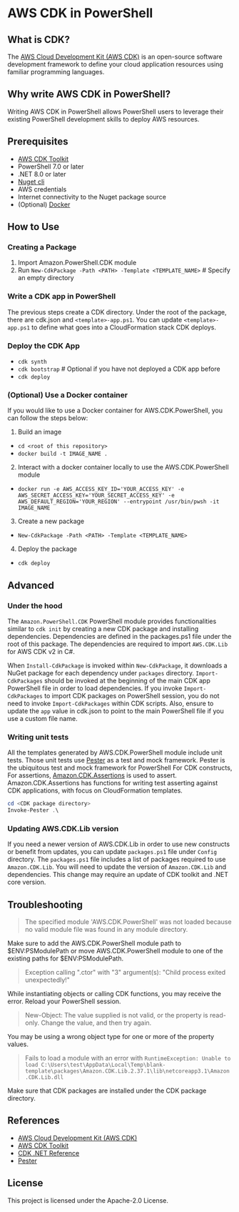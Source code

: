 # AWS CDK in PowerShell

## What is CDK?

The [AWS Cloud Development Kit (AWS CDK)](https://aws.amazon.com/cdk/) is an open-source software development framework to define your cloud application resources using familiar programming languages.

## Why write AWS CDK in PowerShell?

Writing AWS CDK in PowerShell allows PowerShell users to leverage their existing PowerShell development skills to deploy AWS resources.

## Prerequisites

- [AWS CDK Toolkit](https://docs.aws.amazon.com/cdk/v2/guide/cli.html)
- PowerShell 7.0 or later
- .NET 8.0 or later
- [Nuget cli](https://learn.microsoft.com/en-us/nuget/reference/nuget-exe-cli-reference)
- AWS credentials
- Internet connectivity to the Nuget package source
- (Optional) [Docker](https://www.docker.com/get-started/)

## How to Use

### Creating a Package

1. Import Amazon.PowerShell.CDK module
2. Run `New-CdkPackage -Path <PATH> -Template <TEMPLATE_NAME>` # Specify an empty directory

### Write a CDK app in PowerShell

The previous steps create a CDK directory. Under the root of the package, there are cdk.json and `<template>-app.ps1`. You can update `<template>-app.ps1` to define what goes into a CloudFormation stack CDK deploys.

### Deploy the CDK App

- `cdk synth`
- `cdk bootstrap` # Optional if you have not deployed a CDK app before
- `cdk deploy`  

### (Optional) Use a Docker container

If you would like to use a Docker container for AWS.CDK.PowerShell, you can follow the steps below:

1. Build an image

- `cd <root of this repository>`
- `docker build -t IMAGE_NAME .`

2. Interact with a docker container locally to use the AWS.CDK.PowerShell module

- `docker run -e AWS_ACCESS_KEY_ID='YOUR_ACCESS_KEY' -e AWS_SECRET_ACCESS_KEY='YOUR_SECRET_ACCESS_KEY' -e AWS_DEFAULT_REGION='YOUR_REGION' --entrypoint /usr/bin/pwsh -it IMAGE_NAME`

3. Create a new package

- `New-CdkPackage -Path <PATH> -Template <TEMPLATE_NAME>`

4. Deploy the package

- `cdk deploy`

## Advanced

### Under the hood

The `Amazon.PowerShell.CDK` PowerShell module provides functionalities similar to `cdk init` by creating a new CDK package and installing dependencies. Dependencies are defined in the packages.ps1 file under the root of this package. The dependencies are required to import `AWS.CDK.Lib` for AWS CDK v2 in C#.

When `Install-CdkPackage` is invoked within `New-CdkPackage`, it downloads a NuGet package for each dependency under `packages` directory. `Import-CdkPackages` should be invoked at the beginning of the main CDK app PowerShell file in order to load dependencies. If you invoke `Import-CdkPackages` to import CDK packages on PowerShell session, you do not need to invoke `Import-CdkPackages` within CDK scripts. Also, ensure to update the `app` value in cdk.json to point to the main PowerShell file if you use a custom file name.

### Writing unit tests

All the templates generated by AWS.CDK.PowerShell module include unit tests. Those unit tests use [Pester](https://pester.dev/) as a test and mock framework. Pester is the ubiquitous test and mock framework for PowerShell For CDK constructs, For assertions, [Amazon.CDK.Assertions](https://docs.aws.amazon.com/cdk/api/v2/dotnet/api/Amazon.CDK.Assertions.html) is used to assert. Amazon.CDK.Assertions has functions for writing test asserting against CDK applications, with focus on CloudFormation templates.

```powershell
cd <CDK package directory>
Invoke-Pester .\
```

### Updating AWS.CDK.Lib version

If you need a newer version of AWS.CDK.Lib in order to use new constructs or benefit from updates, you can update `packages.ps1` file under `Config` directory. The `packages.ps1` file includes a list of packages required to use `Amazon.CDK.Lib`. You will need to update the version of `Amazon.CDK.Lib` and dependencies. This change may require an update of CDK toolkit and .NET core version.

## Troubleshooting

> The specified module 'AWS.CDK.PowerShell' was not loaded because no valid module file was found in any module directory.

Make sure to add the AWS.CDK.PowerShell module path to $ENV:PSModulePath or move AWS.CDK.PowerShell module to one of the existing paths for $ENV:PSModulePath.

> Exception calling ".ctor" with "3" argument(s): "Child process exited unexpectedly!"

While instantiating objects or calling CDK functions, you may receive the error. Reload your PowerShell session.

> New-Object: The value supplied is not valid, or the property is read-only. Change the value, and then try again.

You may be using a wrong object type for one or more of the property values.

> Fails to load a module with an error with `RuntimeException: Unable to load C:\Users\test\AppData\Local\Temp\blank-template\packages\Amazon.CDK.Lib.2.37.1\lib\netcoreapp3.1\Amazon.CDK.Lib.dll`

Make sure that CDK packages are installed under the CDK package directory.

## References

- [AWS Cloud Development Kit (AWS CDK)](https://aws.amazon.com/cdk/)
- [AWS CDK Toolkit](https://docs.aws.amazon.com/cdk/v2/guide/cli.html)
- [CDK .NET Reference](https://docs.aws.amazon.com/cdk/api/v2/dotnet/api/index.html)
- [Pester](https://pester.dev/)

## License

This project is licensed under the Apache-2.0 License.